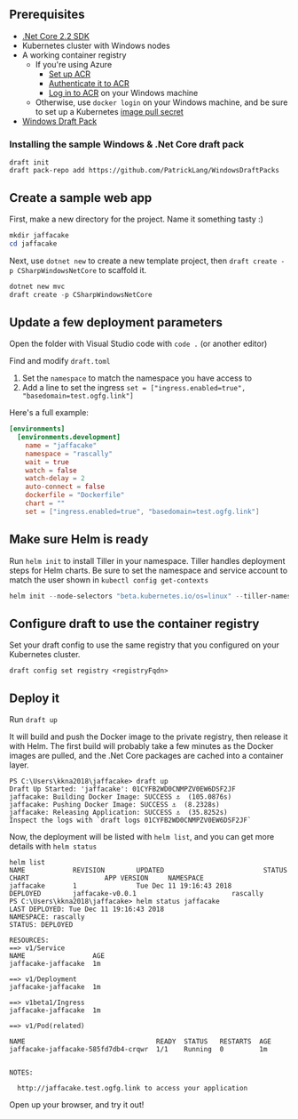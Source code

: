 
## Prerequisites

- [.Net Core 2.2 SDK](https://dotnet.microsoft.com/download)
- Kubernetes cluster with Windows nodes
- A working container registry
  - If you're using Azure
    - [Set up ACR](https://docs.microsoft.com/en-us/azure/container-registry/container-registry-get-started-azure-cli)
    - [Authenticate it to ACR](https://docs.microsoft.com/en-us/azure/container-registry/container-registry-auth-aks)
    - [Log in to ACR](https://docs.microsoft.com/en-us/azure/container-registry/container-registry-get-started-azure-cli#log-in-to-registry) on your Windows machine
  - Otherwise, use `docker login` on your Windows machine, and be sure to set up a Kubernetes [image pull secret](https://kubernetes.io/docs/tasks/configure-pod-container/pull-image-private-registry/)
- [Windows Draft Pack](https://github.com/PatrickLang/WindowsDraftPacks)

### Installing the sample Windows & .Net Core draft pack

```
draft init
draft pack-repo add https://github.com/PatrickLang/WindowsDraftPacks
```


## Create a sample web app

First, make a new directory for the project. Name it something tasty :)

```powershell
mkdir jaffacake
cd jaffacake
```

Next, use `dotnet new` to create a new template project, then `draft create -p CSharpWindowsNetCore` to scaffold it.

```powershell
dotnet new mvc
draft create -p CSharpWindowsNetCore
```


## Update a few deployment parameters

Open the folder with Visual Studio code with `code .` (or another editor)

Find and modify `draft.toml`

1. Set the `namespace` to match the namespace you have access to
2. Add a line to set the ingress `set = ["ingress.enabled=true", "basedomain=test.ogfg.link"]`

Here's a full example: 

```toml
[environments]
  [environments.development]
    name = "jaffacake"
    namespace = "rascally"
    wait = true
    watch = false
    watch-delay = 2
    auto-connect = false
    dockerfile = "Dockerfile"
    chart = ""
    set = ["ingress.enabled=true", "basedomain=test.ogfg.link"]
```

## Make sure Helm is ready

Run `helm init` to install Tiller in your namespace. Tiller handles deployment steps for Helm charts. Be sure to set the namespace and service account to match the user shown in `kubectl config get-contexts`

```powershell
helm init --node-selectors "beta.kubernetes.io/os=linux" --tiller-namespace rascally --service-account rascally-user
```

## Configure draft to use the container registry

Set your draft config to use the same registry that you configured on your Kubernetes cluster.

`draft config set registry <registryFqdn>`

## Deploy it

Run `draft up`

It will build and push the Docker image to the private registry, then release it with Helm. The first build will probably take a few minutes as the Docker images are pulled, and the .Net Core packages are cached into a container layer.

```none
PS C:\Users\kkna2018\jaffacake> draft up
Draft Up Started: 'jaffacake': 01CYFB2WD0CNMPZV0EW6DSF2JF
jaffacake: Building Docker Image: SUCCESS ⚓  (105.0876s)
jaffacake: Pushing Docker Image: SUCCESS ⚓  (8.2328s)
jaffacake: Releasing Application: SUCCESS ⚓  (35.8252s)
Inspect the logs with `draft logs 01CYFB2WD0CNMPZV0EW6DSF2JF`
```

Now, the deployment will be listed with `helm list`, and you can get more details with `helm status`

```none
helm list
NAME            REVISION        UPDATED                         STATUS          CHART                   APP VERSION     NAMESPACE
jaffacake       1               Tue Dec 11 19:16:43 2018        DEPLOYED        jaffacake-v0.0.1                        rascally
PS C:\Users\kkna2018\jaffacake> helm status jaffacake
LAST DEPLOYED: Tue Dec 11 19:16:43 2018
NAMESPACE: rascally
STATUS: DEPLOYED

RESOURCES:
==> v1/Service
NAME                 AGE
jaffacake-jaffacake  1m

==> v1/Deployment
jaffacake-jaffacake  1m

==> v1beta1/Ingress
jaffacake-jaffacake  1m

==> v1/Pod(related)

NAME                                 READY  STATUS   RESTARTS  AGE
jaffacake-jaffacake-585fd7db4-crqwr  1/1    Running  0         1m


NOTES:

  http://jaffacake.test.ogfg.link to access your application
```

Open up your browser, and try it out!

